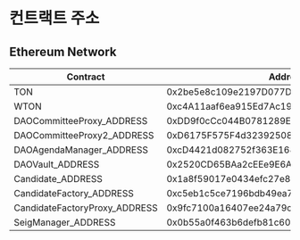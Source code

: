 # 컨트랙트 주소


## Ethereum Network


| Contract | Address |
| -------- | -------- |
| <span style="font-size:100%">TON</span>| 0x2be5e8c109e2197D077D13A82dAead6a9b3433C5     |
| <span style="font-size:100%">WTON</span>     | 0xc4A11aaf6ea915Ed7Ac194161d2fC9384F15bff2        |
| <span style="font-size:100%">DAOCommitteeProxy_ADDRESS</span>| 0xDD9f0cCc044B0781289Ee318e5971b0139602C26     |
| <span style="font-size:100%">DAOCommitteeProxy2_ADDRESS</span>| 0xD6175F575F4d32392508Ee2FBbDec9a2E8B3c01a     |
| <span style="font-size:100%">DAOAgendaManager_ADDRESS</span>| 0xcD4421d082752f363E1687544a09d5112cD4f484     |
| <span style="font-size:100%">DAOVault_ADDRESS</span>| 0x2520CD65BAa2cEEe9E6Ad6EBD3F45490C42dd303     |
| <span style="font-size:100%">Candidate_ADDRESS</span>| 0x1a8f59017e0434efc27e89640ac4b7d7d194c0a3     |
| <span style="font-size:100%">CandidateFactory_ADDRESS</span>| 0xc5eb1c5ce7196bdb49ea7500ca18a1b9f1fa3ffb     |
| <span style="font-size:100%">CandidateFactoryProxy_ADDRESS</span>| 0x9fc7100a16407ee24a79c834a56e6eca555a5d7c     |
| <span style="font-size:100%">SeigManager_ADDRESS</span>| 0x0b55a0f463b6defb81c6063973763951712d0e5f     |



